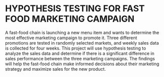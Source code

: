 # HYPOTHESIS TESTING FOR FAST FOOD MARKETING CAMPAIGN
A fast-food chain is launching a new menu item and wants to determine the most effective marketing campaign to promote it. Three different promotions are tested in randomly selected markets, and weekly sales data is collected for four weeks. This project will use hypothesis testing to analyze the sales data and determine if there is a significant difference in sales performance between the three marketing campaigns. The findings will help the fast-food chain make informed decisions about their marketing strategy and maximize sales for the new product.
